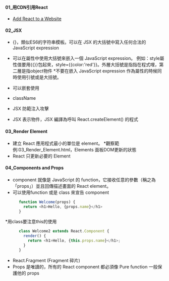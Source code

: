 #### 01_用CDN引用React 
- [Add React to a Website](https://reactjs.org/docs/add-react-to-a-website.html)

#### 02_JSX
- {}，類似ES6的字符串模板。可以在 JSX 的大括號中寫入任何合法的 JavaScript expression
- 可以在屬性中使用大括號來嵌入一個 JavaScript expression。
  例如：style屬性值要用{{}}包起來，style={{color:'red'}}。外層大括號是指指在程式哩，第二層是指object物件
  *不要在嵌入 JavaScript expression 作為屬性的時候同時使用引號或是大括號。

- 可以嵌套使用
- className
- JSX 防範注入攻擊
- JSX 表示物件，JSX 編譯為呼叫 React.createElement() 的程式

#### 03_Render Element
- 建立 React 應用程式最小的單位是 element。
  *觀察範例:03_Render_Element.html，Elements 面板DOM更新的狀態
- React 只更新必要的 Element


#### 04_Components and Props
- component 就像是 JavaScript 的 function，它接收任意的參數（稱之為「props」）並且回傳描述畫面的 React element。
-  可以使用function 或是 class 來宣告 component
```javascript
      function Welcome(props) {
        return <h1>Hello, {props.name}</h1>
      }
```
   *用class要注意this的使用
```javascript
      class Welcome2 extends React.Component {
        render() {
          return <h1>Hello, {this.props.name}</h1>;
        }
      }
```
- React.Fragment    (Fragment 碎片) 
- Props 是唯讀的，所有的 React component 都必須像 Pure function 一般保護他的 props
